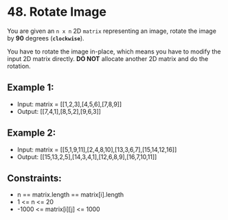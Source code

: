 # 48. Rotate Image

You are given an `n x n` 2D `matrix` representing an image, rotate the image by **90** degrees (**`clockwise`**).

You have to rotate the image in-place, which means you have to modify the input 2D matrix directly. **DO NOT** allocate another 2D matrix and do the rotation. 

## Example 1:

- Input: matrix = [[1,2,3],[4,5,6],[7,8,9]]
- Output: [[7,4,1],[8,5,2],[9,6,3]]

## Example 2:

- Input: matrix = [[5,1,9,11],[2,4,8,10],[13,3,6,7],[15,14,12,16]]
- Output: [[15,13,2,5],[14,3,4,1],[12,6,8,9],[16,7,10,11]]
 

## Constraints:

- n == matrix.length == matrix[i].length
- 1 <= n <= 20
- -1000 <= matrix[i][j] <= 1000